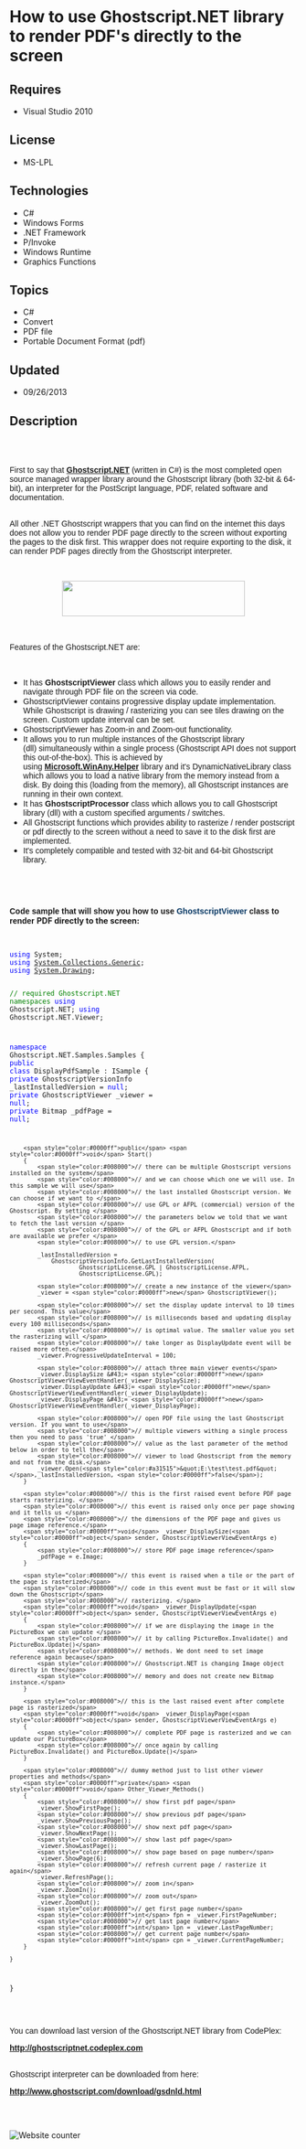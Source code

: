 # How to use Ghostscript.NET library to render PDF's directly to the screen
## Requires
- Visual Studio 2010
## License
- MS-LPL
## Technologies
- C#
- Windows Forms
- .NET Framework
- P/Invoke
- Windows Runtime
- Graphics Functions
## Topics
- C#
- Convert
- PDF file
- Portable Document Format (pdf)
## Updated
- 09/26/2013
## Description

<p><span style="font-family:Verdana,sans-serif"><br>
</span><span style="font-family:Verdana,sans-serif"><br>
</span><span style="font-family:Verdana,sans-serif"><br>
</span><span style="font-family:Verdana,sans-serif">First to say that&nbsp;<a href="http://ghostscriptnet.codeplex.com/"><strong>Ghostscript.NET</strong></a>&nbsp;(written in C#) is the most completed open source managed wrapper library around the Ghostscript
 library (both 32-bit &amp; 64-bit), an interpreter for the PostScript language, PDF, related software and documentation.</span></p>
<p><span style="font-family:Verdana,sans-serif"><br>
</span><span style="font-family:Verdana,sans-serif">All other .NET Ghostscript wrappers that you can find on the internet this days does not allow you to render PDF page directly to the screen without exporting the pages to the disk first. This wrapper does
 not require exporting to the disk, it can render PDF pages directly from the Ghostscript interpreter.</span></p>
<p><span style="font-family:Verdana,sans-serif"><br>
</span></p>
<p class="separator"><a href="https://download-codeplex.sec.s-msft.com/Download?ProjectName=ghostscriptnet&DownloadId=721272&Build=20748"><img src="https://download-codeplex.sec.s-msft.com/Download?ProjectName=ghostscriptnet&DownloadId=721272&Build=20748" border="0" alt="" width="320" height="62" style="display:block; margin-left:auto; margin-right:auto"></a></p>
<p><span style="font-family:Verdana,sans-serif"><br>
</span><span style="font-family:Verdana,sans-serif"><br>
</span><span style="font-family:Verdana,sans-serif">Features of the Ghostscript.NET are:</span></p>
<p>&nbsp;</p>
<ul>
<li><span style="font-family:Verdana,sans-serif">It has&nbsp;<strong>GhostscriptViewer</strong>&nbsp;class which allows you to easily render and navigate through PDF file on the screen via code.</span>
</li><li><span style="font-family:Verdana,sans-serif">GhostscriptViewer contains progressive display update implementation. While Ghostscript is drawing / rasterizing you can see tiles drawing on the screen. Custom update interval can be set.</span>
</li><li><span style="font-family:Verdana,sans-serif">GhostscriptViewer has Zoom-in and Zoom-out functionality.</span>
</li><li><span style="font-family:Verdana,sans-serif">It allows you to run multiple instances of the Ghostscript library (dll)&nbsp;simultaneously&nbsp;within a single process (Ghostscript API does not support this out-of-the-box). This is achieved by using&nbsp;<a href="http://microsoftwinanyhelper.codeplex.com/"><strong>Microsoft.WinAny.Helper</strong></a>&nbsp;library
 and it's DynamicNativeLibrary class which allows you to load a native library from the memory instead from a disk. By doing this (loading from the memory), all Ghostscript instances are running in their own context.</span>
</li><li><span style="font-family:Verdana,sans-serif">It has&nbsp;<strong>GhostscriptProcessor</strong>&nbsp;class which allows you to call Ghostscript library (dll) with a custom specified arguments / switches.</span>
</li><li><span style="font-family:Verdana,sans-serif">All Ghostscript functions which provides ability to rasterize / render postscript or pdf directly to the screen without a need to save it to the disk first are implemented.</span>
</li><li><span style="font-family:Verdana,sans-serif">It's completely compatible and tested with 32-bit and 64-bit Ghostscript library.</span>
</li></ul>
<div>
<p><span style="font-family:Verdana,sans-serif"><br>
</span></p>
</div>
<div>
<p><span style="font-family:Verdana,sans-serif"><br>
</span></p>
</div>
<div>
<p><span style="font-family:Verdana,sans-serif"><strong>Code sample that will show you how to use&nbsp;<span style="color:#073763">GhostscriptViewer</span>&nbsp;class to render&nbsp;</strong></span><strong>PDF directly to the screen:</strong></p>
</div>
<div>
<p><span style="font-family:Verdana,sans-serif"><br>
</span></p>
</div>
<div>
<pre><code><span style="color:#0000ff">using</span> System;
<span style="color:#0000ff">using</span> <a class="libraryLink" href="http://msdn.microsoft.com/en-US/library/System.Collections.Generic.aspx" target="_blank" title="Auto generated link to System.Collections.Generic">System.Collections.Generic</a>;
<span style="color:#0000ff">using</span> <a class="libraryLink" href="http://msdn.microsoft.com/en-US/library/System.Drawing.aspx" target="_blank" title="Auto generated link to System.Drawing">System.Drawing</a>;

<span style="color:#008000">// required Ghostscript.NET namespaces</span>
<span style="color:#0000ff">using</span> Ghostscript.NET;
<span style="color:#0000ff">using</span> Ghostscript.NET.Viewer;

<span style="color:#0000ff">namespace</span> Ghostscript.NET.Samples.Samples
{
    <span style="color:#0000ff">public</span> <span style="color:#0000ff">class</span> DisplayPdfSample : ISample
    {
        <span style="color:#0000ff">private</span> GhostscriptVersionInfo _lastInstalledVersion = <span style="color:#0000ff">null</span>;
        <span style="color:#0000ff">private</span> GhostscriptViewer _viewer = <span style="color:#0000ff">null</span>;
        <span style="color:#0000ff">private</span> Bitmap _pdfPage = <span style="color:#0000ff">null</span>;

        <span style="color:#0000ff">public</span> <span style="color:#0000ff">void</span> Start()
        {
            <span style="color:#008000">// there can be multiple Ghostscript versions installed on the system</span>
            <span style="color:#008000">// and we can choose which one we will use. In this sample we will use</span>
            <span style="color:#008000">// the last installed Ghostscript version. We can choose if we want to </span>
            <span style="color:#008000">// use GPL or AFPL (commercial) version of the Ghostscript. By setting </span>
            <span style="color:#008000">// the parameters below we told that we want to fetch the last version </span>
            <span style="color:#008000">// of the GPL or AFPL Ghostscript and if both are available we prefer </span>
            <span style="color:#008000">// to use GPL version.</span>

            _lastInstalledVersion = 
                GhostscriptVersionInfo.GetLastInstalledVersion(
                        GhostscriptLicense.GPL | GhostscriptLicense.AFPL, 
                        GhostscriptLicense.GPL);

            <span style="color:#008000">// create a new instance of the viewer</span>
            _viewer = <span style="color:#0000ff">new</span> GhostscriptViewer();

            <span style="color:#008000">// set the display update interval to 10 times per second. This value</span>
            <span style="color:#008000">// is milliseconds based and updating display every 100 milliseconds</span>
            <span style="color:#008000">// is optimal value. The smaller value you set the rasterizing will </span>
            <span style="color:#008000">// take longer as DisplayUpdate event will be raised more often.</span>
            _viewer.ProgressiveUpdateInterval = 100;

            <span style="color:#008000">// attach three main viewer events</span>
            _viewer.DisplaySize &#43;= <span style="color:#0000ff">new</span> GhostscriptViewerViewEventHandler(_viewer_DisplaySize);
            _viewer.DisplayUpdate &#43;= <span style="color:#0000ff">new</span> GhostscriptViewerViewEventHandler(_viewer_DisplayUpdate);
            _viewer.DisplayPage &#43;= <span style="color:#0000ff">new</span> GhostscriptViewerViewEventHandler(_viewer_DisplayPage);

            <span style="color:#008000">// open PDF file using the last Ghostscript version. If you want to use</span>
            <span style="color:#008000">// multiple viewers withing a single process then you need to pass 'true' </span>
            <span style="color:#008000">// value as the last parameter of the method below in order to tell the</span>
            <span style="color:#008000">// viewer to load Ghostscript from the memory and not from the disk.</span>
            _viewer.Open(<span style="color:#a31515">&quot;E:\test\test.pdf&quot;</span>,_lastInstalledVersion, <span style="color:#0000ff">false</span>);
        }

        <span style="color:#008000">// this is the first raised event before PDF page starts rasterizing. </span>
        <span style="color:#008000">// this event is raised only once per page showing and it tells us </span>
        <span style="color:#008000">// the dimensions of the PDF page and gives us page image reference.</span>
        <span style="color:#0000ff">void</span> _viewer_DisplaySize(<span style="color:#0000ff">object</span> sender, GhostscriptViewerViewEventArgs e)
        {
            <span style="color:#008000">// store PDF page image reference</span>
            _pdfPage = e.Image;
        }

        <span style="color:#008000">// this event is raised when a tile or the part of the page is rasterized</span>
        <span style="color:#008000">// code in this event must be fast or it will slow down the Ghostscript</span>
        <span style="color:#008000">// rasterizing. </span>
        <span style="color:#0000ff">void</span> _viewer_DisplayUpdate(<span style="color:#0000ff">object</span> sender, GhostscriptViewerViewEventArgs e)
        {
            <span style="color:#008000">// if we are displaying the image in the PictureBox we can update </span>
            <span style="color:#008000">// it by calling PictureBox.Invalidate() and PictureBox.Update()</span>
            <span style="color:#008000">// methods. We dont need to set image reference again because</span>
            <span style="color:#008000">// Ghostscript.NET is changing Image object directly in the</span>
            <span style="color:#008000">// memory and does not create new Bitmap instance.</span>
        }

        <span style="color:#008000">// this is the last raised event after complete page is rasterized</span>
        <span style="color:#0000ff">void</span> _viewer_DisplayPage(<span style="color:#0000ff">object</span> sender, GhostscriptViewerViewEventArgs e)
        {
            <span style="color:#008000">// complete PDF page is rasterized and we can update our PictureBox</span>
            <span style="color:#008000">// once again by calling PictureBox.Invalidate() and PictureBox.Update()</span>
        }

        <span style="color:#008000">// dummy method just to list other viewer properties and methods</span>
        <span style="color:#0000ff">private</span> <span style="color:#0000ff">void</span> Other_Viewer_Methods()
        {
            <span style="color:#008000">// show first pdf page</span>
            _viewer.ShowFirstPage();
            <span style="color:#008000">// show previous pdf page</span>
            _viewer.ShowPreviousPage();
            <span style="color:#008000">// show next pdf page</span>
            _viewer.ShowNextPage();
            <span style="color:#008000">// show last pdf page</span>
            _viewer.ShowLastPage();
            <span style="color:#008000">// show page based on page number</span>
            _viewer.ShowPage(6);
            <span style="color:#008000">// refresh current page / rasterize it again</span>
            _viewer.RefreshPage();
            <span style="color:#008000">// zoom in</span>
            _viewer.ZoomIn();
            <span style="color:#008000">// zoom out</span>
            _viewer.ZoomOut();
            <span style="color:#008000">// get first page number</span>
            <span style="color:#0000ff">int</span> fpn = _viewer.FirstPageNumber;
            <span style="color:#008000">// get last page number</span>
            <span style="color:#0000ff">int</span> lpn = _viewer.LastPageNumber;
            <span style="color:#008000">// get current page number</span>
            <span style="color:#0000ff">int</span> cpn = _viewer.CurrentPageNumber;
        }

    }
}
</code></pre>
<p>&nbsp;</p>
<p><span style="font-family:Verdana,sans-serif">You can download last version of the Ghostscript.NET library from CodePlex:</span></p>
<p><span style="font-family:Verdana,sans-serif"><strong><a href="http://ghostscriptnet.codeplex.com/">http://ghostscriptnet.codeplex.com</a></strong></span></p>
<p><span style="font-family:Verdana,sans-serif"><br>
</span><span style="font-family:Verdana,sans-serif">Ghostscript interpreter can be downloaded from here:&nbsp;</span></p>
<p><span style="font-family:Verdana,sans-serif"><strong><a href="http://www.ghostscript.com/download/gsdnld.html">http://www.ghostscript.com/download/gsdnld.html</a></strong></span></p>
<p><span style="font-family:Verdana,sans-serif"><br>
</span><span style="font-family:Verdana,sans-serif"><br>
</span></p>
</div>
<p><img src="http://www.watchmytraffic.com/6956167-9C1CF2E9CCDD12363151B85F6CEB3988/counter.img?theme=5&digits=7&siteId=6" border="0" alt="Website counter" hspace="0" vspace="0"></p>
